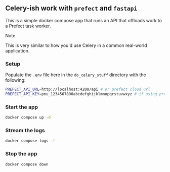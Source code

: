 ## Celery-ish work with `prefect` and `fastapi`

This is a simple docker compose app that runs an API that offloads work to a Prefect task worker.

>[!NOTE]
> This is very similar to how you'd use Celery in a common real-world application.

### Setup

Populate the `.env` file here in the `do_celery_stuff` directory with the following:

```bash
PREFECT_API_URL=http://localhost:4200/api # or prefect cloud url
PREFECT_API_KEY=pnu_1234567890abcdefghijklmnopqrstuvwxyz # if using prefect cloud
```

### Start the app
```bash
docker compose up -d
```

### Stream the logs
```bash
docker compose logs -f
```

### Stop the app
```bash
docker compose down
```
